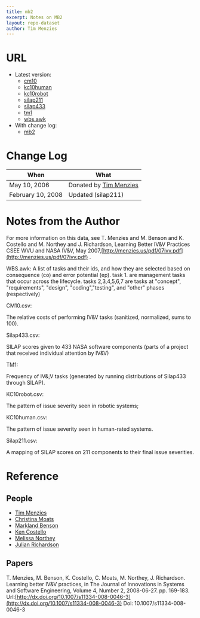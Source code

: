 ```yaml
---
title: mb2
excerpt: Notes on MB2
layout: repo-dataset
author: Tim Menzies
---
```



# URL

  * Latest version:
    * [cm10](https://terapromise.csc.ncsu.edu/repo/issues/mb2/cm10.csv)
    * [kc10human](https://terapromise.csc.ncsu.edu/repo/issues/mb2/kc10human.csv)
    * [kc10robot](https://terapromise.csc.ncsu.edu/repo/issues/mb2/kc10robot.csv)
    * [silap211](https://terapromise.csc.ncsu.edu/repo/issues/mb2/silap211.csv)
    * [silap433](https://terapromise.csc.ncsu.edu/repo/issues/mb2/silap433.csv)
    * [tm1](https://terapromise.csc.ncsu.edu/repo/issues/mb2/tm1.csv)
    * [wbs.awk](https://terapromise.csc.ncsu.edu/repo/issues/mb2/wbs.awk.awk)
  * With change log:
    * [mb2](https://terapromise.csc.ncsu.edu/repo/issues/mb2)

# Change Log

When | What
---- | ----
May 10, 2006  | Donated by [Tim Menzies](/repo/people/data-donors/promise3.html)
February 10, 2008 | Updated (silap211)

# Notes from the Author

For more information on this data, see T. Menzies and M. Benson and K. Costello and M. Northey and J. Richardson, Learning Better IV&V Practices CSEE WVU and NASA IV&V, May 2007,[http://menzies.us/pdf/07ivv.pdf](http://menzies.us/pdf/07ivv.pdf) .

WBS.awk:
A list of tasks and their ids, and how they are selected based on
consequence (co) and error potential (ep). task 1. are management
tasks that occur across the lifecycle. tasks 2,3,4,5,6,7 are tasks at
"concept", "requirements", "design", "coding","testing", and "other"
phases (respectively)

CM10.csv:

The relative costs of performing IV&V tasks (sanitized, normalized, sums to 100).

Silap433.csv:

SILAP scores given to 433 NASA software components (parts of a project that received individual attention by IV&V)

TM1:

Frequency of IV&;V tasks (generated by running distributions of
Silap433 through SILAP).

KC10robot.csv:

The pattern of issue severity seen in robotic systems;

KC10human.csv:

The pattern of issue severity seen in human-rated systems.

Silap211.csv:

A mapping of SILAP scores on 211 components to their final issue
severities.

# Reference

## People

 * [Tim Menzies](/repo/people)
 * [Christina Moats](/repo/people)
 * [Markland Benson](/repo/people)
 * [Ken Costello](/repo/people)
 * [Melissa Northey](/repo/people)
 * [Julian Richardson](/repo/people)

## Papers

T. Menzies, M. Benson, K. Costello, C. Moats, M. Northey, J. Richardson.  Learning better IV&V practices, in The Journal of Innovations in Systems and Software Engineering, Volume 4, Number 2, 2008-06-27.  pp. 169-183. Url:[http://dx.doi.org/10.1007/s11334-008-0046-3](http://dx.doi.org/10.1007/s11334-008-0046-3)  Doi: 10.1007/s11334-008-0046-3
